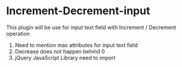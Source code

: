 # Increment-Decrement-input
This plugin will be use for input text field with Increment / Decrement operation 
1) Need to mention max attributes for input text field
3) Decrease does not happen behind 0
2) jQuery JavaScript Library need to import
